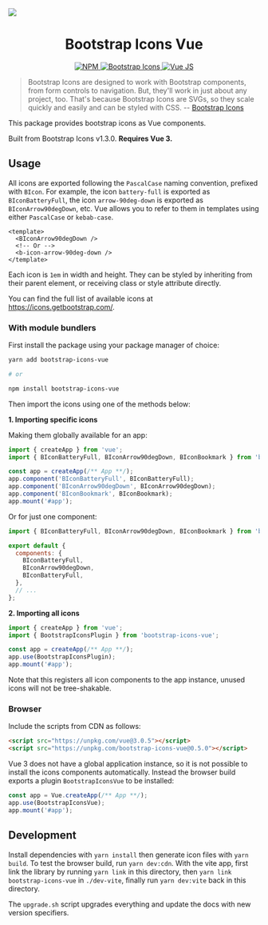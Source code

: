 <img src="./assets/banner.jpg">
<h1 align="center">Bootstrap Icons Vue</h1>

<p align="center">
  <a href="https://www.npmjs.com/package/bootstrap-icons-vue">
    <img src="https://img.shields.io/npm/v/bootstrap-icons-vue?color=blue" alt="NPM">
  </a>
  <a href="https://icons.getbootstrap.com/">
    <img src="https://img.shields.io/badge/Bootstrap%20Icons-1.3.0-blueviolet" alt="Bootstrap Icons">
  </a>
  <a href="https://github.com/vuejs/vue-next">
    <img src="https://img.shields.io/badge/Vue.js-3.x-success" alt="Vue JS">
  </a>
</p>

> Bootstrap Icons are designed to work with Bootstrap components, from form controls to navigation. But, they'll work in just about any project, too. That's because Bootstrap Icons are SVGs, so they scale quickly and easily and can be styled with CSS. -- [Bootstrap Icons]

This package provides bootstrap icons as Vue components.

Built from Bootstrap Icons v1.3.0. **Requires Vue 3.**

## Usage

All icons are exported following the `PascalCase` naming convention, prefixed with `BIcon`. For example, the icon `battery-full` is exported as `BIconBatteryFull`, the icon `arrow-90deg-down` is exported as `BIconArrow90degDown`, etc. Vue allows you to refer to them in templates using either `PascalCase` or `kebab-case`.

```vue
<template>
  <BIconArrow90degDown />
  <!-- Or -->
  <b-icon-arrow-90deg-down />
</template>
```

Each icon is `1em` in width and height. They can be styled by inheriting from their parent element, or receiving class or style attribute directly.

You can find the full list of available icons at https://icons.getbootstrap.com/.

### With module bundlers

First install the package using your package manager of choice:

```sh
yarn add bootstrap-icons-vue

# or

npm install bootstrap-icons-vue
```

Then import the icons using one of the methods below:

**1. Importing specific icons**

Making them globally available for an app:

```js
import { createApp } from 'vue';
import { BIconBatteryFull, BIconArrow90degDown, BIconBookmark } from 'bootstrap-icons-vue';

const app = createApp(/** App **/);
app.component('BIconBatteryFull', BIconBatteryFull);
app.component('BIconArrow90degDown', BIconArrow90degDown);
app.component('BIconBookmark', BIconBookmark);
app.mount('#app');
```

Or for just one component:

```js
import { BIconBatteryFull, BIconArrow90degDown, BIconBookmark } from 'bootstrap-icons-vue';

export default {
  components: {
    BIconBatteryFull,
    BIconArrow90degDown,
    BIconBatteryFull,
  },
  // ...
};
```

**2. Importing all icons**

```js
import { createApp } from 'vue';
import { BootstrapIconsPlugin } from 'bootstrap-icons-vue';

const app = createApp(/** App **/);
app.use(BootstrapIconsPlugin);
app.mount('#app');
```

Note that this registers all icon components to the app instance, unused icons will not be tree-shakable.

### Browser

Include the scripts from CDN as follows:

```html
<script src="https://unpkg.com/vue@3.0.5"></script>
<script src="https://unpkg.com/bootstrap-icons-vue@0.5.0"></script>
```

Vue 3 does not have a global application instance, so it is not possible to install the icons components automatically. Instead the browser build exports  a plugin `BootstrapIconsVue` to be installed:

```js
const app = Vue.createApp(/** App **/);
app.use(BootstrapIconsVue);
app.mount('#app');
```

## Development

Install dependencies with `yarn install` then generate icon files with `yarn build`. To test the browser build, run `yarn dev:cdn`. With the vite app, first link the library by running `yarn link` in this directory, then `yarn link bootstrap-icons-vue` in `./dev-vite`, finally run `yarn dev:vite` back in this directory.

The `upgrade.sh` script upgrades everything and update the docs with new version specifiers.

[Bootstrap Icons]: https://icons.getbootstrap.com/
